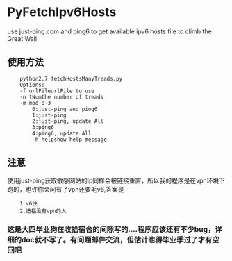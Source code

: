 PyFetchIpv6Hosts
================

use just-ping.com and ping6 to get available ipv6 hosts file to climb the Great Wall

使用方法
----------------
		python2.7 fetchHostsManyTreads.py
		Options:
		-f urlFileurlFile to use
		-n tNumthe number of treads
		-m mod 0~3
			0:just-ping and ping6
			1:just-ping
			2:just-ping, update All
			3:ping6
			4:ping6, update All
			-h helpshow help message
															 	

注意
----------------
使用just-ping获取敏感网站的ip同样会被链接重置，所以我的程序是在vpn环境下跑的，也许你会问有了vpn还要毛v6,答案是

		1.v6快
		2.造福没有vpn的人

### 这是大四毕业狗在收拾宿舍的间隙写的....程序应该还有不少bug，详细的doc就不写了。有问题邮件交流，但估计也得毕业季过了才有空回吧
